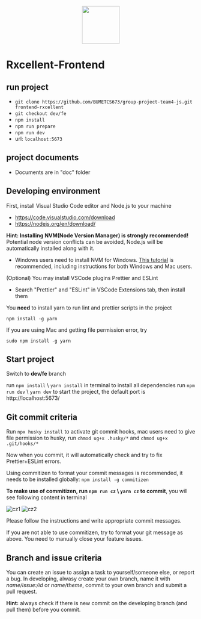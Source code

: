 <p align="center">
    <img height="100" src="src/assets/logo.png" />
    <br>
</p>

# Rxcellent-Frontend

## run project

-   `git clone https://github.com/BUMETCS673/group-project-team4-js.git frontend-rxcellent`
-   `git checkout dev/fe`
-   `npm install`
-   `npm run prepare`
-   `npm run dev`
-   url: `localhost:5673`

## project documents

-   Documents are in "doc" folder

## Developing environment

First, install Visual Studio Code editor and Node.js to your machine

-   https://code.visualstudio.com/download
-   https://nodejs.org/en/download/

**Hint: Installing NVM(Node Version Manager) is strongly recommended!** Potential node version conflicts can be avoided, Node.js will be automatically installed along with it.

-   Windows users need to install NVM for Windows. [This tutorial](https://www.freecodecamp.org/news/node-version-manager-nvm-install-guide/) is recommended, including instructions for both Windows and Mac users.

(Optional) You may install VSCode plugins Prettier and ESLint

-   Search "Prettier" and "ESLint" in VSCode Extensions tab, then install them

You **need** to install yarn to run lint and prettier scripts in the project

`npm install -g yarn`

If you are using Mac and getting file permission error, try

`sudo npm install -g yarn`

## Start project

Switch to **dev/fe** branch

run `npm install` \ `yarn install` in terminal to install all dependencies
run `npm run dev` \ `yarn dev` to start the project, the default port is http://localhost:5673/

## Git commit criteria

Run `npx husky install` to activate git commit hooks, mac users need to give file permission to husky, run `chmod ug+x .husky/*` and `chmod ug+x .git/hooks/*`

Now when you commit, it will automatically check and try to fix Prettier+ESLint errors.

Using commitizen to format your commit messages is recommended, it needs to be installed globally: `npm install -g commitizen`

**To make use of commitizen, run `npm run cz` \ `yarn cz` to commit**, you will see following content in terminal

![cz1](https://user-images.githubusercontent.com/85213835/195042885-b11e2d7a-8c6a-4f4e-ab15-2ae2032146f4.png)
![cz2](https://user-images.githubusercontent.com/85213835/195042987-de2ff3d1-7da0-4b1c-8125-445ecfee5129.png)

Please follow the instructions and write appropriate commit messages.

If you are not able to use commitizen, try to format your git message as above. You need to manually close your feature issues.

## Branch and issue criteria

You can create an issue to assign a task to yourself/someone else, or report a bug. In developing, alwasy create your own branch, name it with _name/issue:/id_ or _name/theme_, commit to your own branch and submit a pull request.

**Hint:** always check if there is new commit on the developing branch (and pull them) before you commit.
